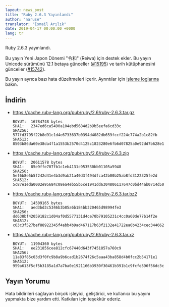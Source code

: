 ```yaml
---
layout: news_post
title: "Ruby 2.6.3 Yayınlandı"
author: "naruse"
translator: "İsmail Arılık"
date: 2019-04-17 00:00:00 +0000
lang: tr
---
```


Ruby 2.6.3 yayınlandı.

Bu yayın Yeni Japon Dönemi "令和" (Reiwa) için destek ekler.
Bu yayın Unicode sürümünü 12.1 betaya günceller ([#15195](https://bugs.ruby-lang.org/issues/15195)) ve tarih kütüphanesini günceller ([#15742](https://bugs.ruby-lang.org/issues/15742)).

Bu yayın ayrıca bazı hata düzeltmeleri içerir.
Ayrıntılar için [işleme loglarına](https://github.com/ruby/ruby/compare/v2_6_2...v2_6_3) bakın.

## İndirin

* <https://cache.ruby-lang.org/pub/ruby/2.6/ruby-2.6.3.tar.gz>

      BOYUT:  16784748 bytes
      SHA1:   2347ed6ca5490a104ebd5684d2b9b5eefa6cd33c
      SHA256: 577fd3795f22b8d91c1d4e6733637b0394d4082db659fccf224c774a2b1c82fb
      SHA512: 8503b86da60e38da4f1a1553b2570d4125c1823280e6fb6d07825a0e92dd7b628e13147ebde085702cbf5c5eddfe7fa5a2445996bc29164196a53bc917b02112

* <https://cache.ruby-lang.org/pub/ruby/2.6/ruby-2.6.3.zip>

      BOYUT:  20611578 bytes
      SHA1:   85e9ffe707fb1c1eb4131c953530bb01105a5948
      SHA256: 5ef6b8e5b5f242d41e4b3d9ab21a40d3f494dfca42b00b25ab8fd3122325fe2d
      SHA512: 5c87e1eda0002e95684c08ea4eb55b5ce1941dd6304806117647c0bd44ab0714d50fe3b24c322a4f5978286a5442ceaa2d141ebe7cfe07198e0a0b876af6c004

* <https://cache.ruby-lang.org/pub/ruby/2.6/ruby-2.6.3.tar.bz2>

      BOYUT:  14509165 bytes
      SHA1:   aed3bd3c5346b3b85a6b184bb320465d98994fe3
      SHA256: dd638bf42059182c1d04af0d5577131d4ce70b79105231c4cc0a60de77b14f2e
      SHA512: c63c3f527bef88922345f4abb4b9ad467117b63f2132e41722ea6b4234cec3446626c3338e673065a06d2894feee92472807c284cbe613a442c8fda234ea7f88

* <https://cache.ruby-lang.org/pub/ruby/2.6/ruby-2.6.3.tar.xz>

      BOYUT:  11904360 bytes
      SHA1:   ee231856cee812cfc67440d643f7451857a760c9
      SHA256: 11a83f85c03d3f0fc9b8a9b6cad1b2674f26c5aaa43ba858d4b0fcc2b54171e1
      SHA512: 959a613f5cf5b3185a1d7a7ba0e1921166b3930f30461b391b1c9fcfe396f56dc3c736123dfc7b4e72c32a97dc5a1eb1fd7f09bcc3793a3c5526f6644ba421c8

## Yayın Yorumu

Hata bildirileri sağlayan birçok işleyici, geliştirici, ve kullanıcı bu yayını yapmakta bize yardım etti.
Katkıları için teşekkür ederiz.
